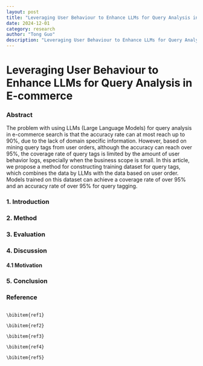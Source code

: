 ```yaml
---
layout: post
title: "Leveraging User Behaviour to Enhance LLMs for Query Analysis in E-commerce"
date: 2024-12-01
category: research
author: "Tong Guo"
description: "Leveraging User Behaviour to Enhance LLMs for Query Analysis in E-commerce"
---
```

# Leveraging User Behaviour to Enhance LLMs for Query Analysis in E-commerce

### Abstract

The problem with using LLMs (Large Language Models) for query analysis in e-commerce search is that the accuracy rate can at most reach up to 90%, due to the lack of domain specific information. However, based on mining query tags from user orders, although the accuracy can reach over 95%, the coverage rate of query tags is limited by the amount of user behavior logs, especially when the business scope is small. In this article, we propose a method for constructing training dataset for query tags, which combines the data by LLMs with the data based on user order. Models trained on this dataset can achieve a coverage rate of over 95% and an accuracy rate of over 95% for query tagging.

### 1. Introduction

### 2. Method

### 3. Evaluation

### 4. Discussion

#### 4.1 Motivation


### 5. Conclusion


### Reference
```

\bibitem{ref1}

\bibitem{ref2}

\bibitem{ref3}

\bibitem{ref4}

\bibitem{ref5}

```
